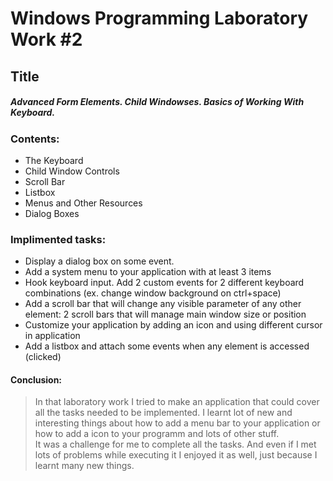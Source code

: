# Windows Programming Laboratory Work #2

## Title

##### Advanced Form Elements. Child Windowses. Basics of Working With Keyboard.

### Contents:

  - The Keyboard
- Child Window Controls
- Scroll Bar
- Listbox
- Menus and Other Resources
- Dialog Boxes

### Implimented tasks:
- Display a dialog box on some event.
- Add a system menu to your application with at least 3 items
- Hook keyboard input. Add 2 custom events for 2 different keyboard combinations (ex. change window background on ctrl+space)
- Add a scroll bar that will change any visible parameter of any other element: 2 scroll bars that will manage main window size or position
- Customize your application by adding an icon and using different cursor in application
- Add a listbox and attach some events when any element is accessed (clicked)

#### Conclusion:
> In that laboratory work I tried to make an application that could cover all the tasks needed to be implemented. I learnt lot of new and interesting things about how to add a menu bar to your application or how to add a icon to your programm and lots of other stuff.  
> It was a challenge for me to complete all the tasks. And even if I met lots of problems while executing it I enjoyed it as well, just because I learnt many new things. 








